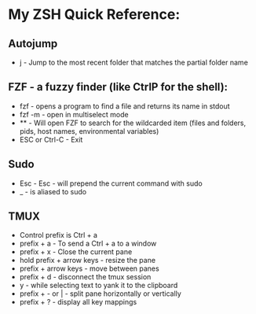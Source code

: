 My ZSH Quick Reference:
=======================

## Autojump
* j <partialFolderName> - Jump to the most recent folder that matches the partial folder name

## FZF - a fuzzy finder (like CtrlP for the shell):
* fzf - opens a program to find a file and returns its name in stdout
* fzf -m - open in multiselect mode
* ** <TAB> - Will open FZF to search for the wildcarded item (files and folders, pids, host names, environmental variables)
* ESC or Ctrl-C - Exit

## Sudo
* Esc - Esc - will prepend the current command with sudo
* _ - is aliased to sudo

## TMUX
* Control prefix is Ctrl + a
* prefix + a - To send a Ctrl + a to a window
* prefix + x - Close the current pane
* hold prefix + arrow keys - resize the pane
* prefix + arrow keys - move between panes
* prefix + d - disconnect the tmux session
* y - while selecting text to yank it to the clipboard
* prefix + - or | - split pane horizontally or vertically
* prefix + ? - display all key mappings


